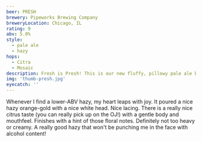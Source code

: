 ```yaml
---
beer: PRESH
brewery: Pipeworks Brewing Company
breweryLocation: Chicago, IL
rating: 9
abv: 5.0%
style:
  - pale ale
  - hazy
hops: 
  - Citra
  - Mosaic
description: Fresh is Presh! This is our new fluffy, pillowy pale ale brewed with late-addition Mosaic and Citra hops. It has a fully aromatic bouquet rounded out with fresh squeezed OJ flavs, Jasmine flowers, sun-riped blackberry aromas and a soft mouthfeel. 
img: 'thumb-presh.jpg'
eyecatch: ''
---
```


Whenever I find a lower-ABV hazy, my heart leaps with joy. It poured a nice hazy orange-gold with a nice white head. Nice lacing. There is a really nice citrus taste (you can really pick up on the OJ!) with a gentle body and mouthfeel. Finishes with a hint of those floral notes. Definitely not too heavy or creamy. A really good hazy that won't be punching me in the face with alcohol content!